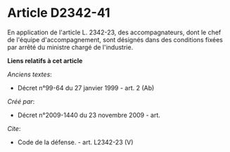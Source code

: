 # Article D2342-41

En application de l'article L. 2342-23, des accompagnateurs, dont le chef de l'équipe d'accompagnement, sont désignés dans
des conditions fixées par arrêté du ministre chargé de l'industrie.

**Liens relatifs à cet article**

_Anciens textes_:

  - Décret n°99-64 du 27 janvier 1999 - art. 2 (Ab)

_Créé par_:

  - Décret n°2009-1440 du 23 novembre 2009 - art.

_Cite_:

  - Code de la défense. - art. L2342-23 (V)
